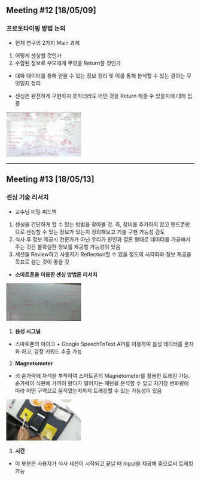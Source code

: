 ## Meeting #12 [18/05/09]
### 프로토타이핑 방법 논의

- 현재 연구의 2가지 Main 과제 
 1. 어떻게 센싱할 것인가
 2. 수합된 정보로 부모에게 무엇을 Return할 것인가

- 대화 데이터를 통해 얻을 수 있는 정보 정리 및 이를 통해 분석할 수 있는 결과는 무엇일지 정리

- 센싱은 완전하게 구현하지 못하더라도 어떤 것을 Return 해줄 수 있을지에 대해 집중

<img src="/img/24.jpeg" style="width: 200px;">

----

## Meeting #13 [18/05/13]
### 센싱 기술 리서치

- 교수님 미팅 피드백
 1. 센싱을 간단하게 할 수 있는 방법을 찾아볼 것. 즉, 장비를 추가하지 않고 핸드폰만으로 센싱할 수 있는 정보가 있는지 정의해보고 기술 구현 가능성 검토
 2. 식사 후 정보 제공시 전문가가 아닌 우리가 원인과 결론 형태로 데이터를 가공해서 주는 것은 불확실한 정보를 제공할 가능성이 있음
 3. 세션을 Review하고 사용자가 Reflection할 수 있을 정도의 시각화와 정보 제공을 목표로 삼는 것이 좋을 것

- **스마트폰을 이용한 센싱 방법론 리서치**

<img src="/img/26.jpeg" style="width: 200px;">

 1. **음성 시그널**
 - 스마트폰의 마이크 + Google SpeechToText API를 이용하여 음성 데이터를 문자화 하고, 감정 키워드 추출 가능

 2. **Magnetometer**
 - 쇠 숟가락에 자석을 부착하여 스마트폰의 Magnetometer를 활용한 트래킹 가능. 숟가락이 식판에 가까이 왔다가 떨어지는 패턴을 분석할 수 있고 자기장 변화량에 따라 어떤 구역으로 움직였는지까지 트래킹할 수 있는 가능성이 있음

<img src="/img/25.jpeg" style="width: 200px;">

 3. **시간**
 - 이 부분은 사용자가 식사 세션이 시작되고 끝날 때 Input을 제공해 줌으로써 트래킹 가능